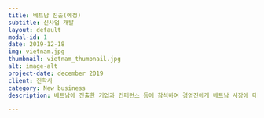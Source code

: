 ```yaml
---
title: 베트남 진출(예정)
subtitle: 신사업 개발
layout: default
modal-id: 1
date: 2019-12-18
img: vietnam.jpg
thumbnail: vietnam_thumbnail.jpg
alt: image-alt
project-date: december 2019
client: 진학사
category: New business
description: 베트남에 진출한 기업과 컨퍼런스 등에 참석하여 경영진에게 베트남 시장에 대한 이해를 높였고 교육, 취업 등 현재 사업과 연관된 사업을 기획하였습니다.코로나19의 확산으로 인해 보류되었으나 상황이 완화되는 대로 연락사무소 설치 등이 예정되어 있습니다.

---
```

